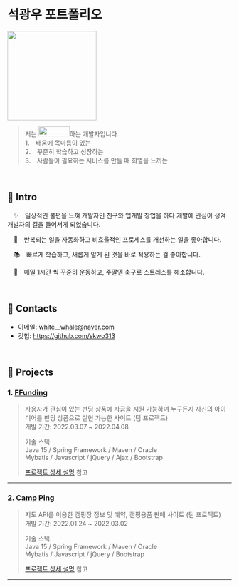 # 석광우 포트폴리오
<img src="https://user-images.githubusercontent.com/84454039/168817824-fec37c9a-da76-40b3-b85f-04af4a24c461.jpg" width="200" height="200">

>저는 <img src="https://user-images.githubusercontent.com/84454039/168814029-eaa2d7e7-c0a4-4208-88e0-ad0848c9178a.png" width="70" height="22">하는 개발자입니다.  
>1. 배움에 목마름이 있는  
>2. 꾸준히 학습하고 성장하는  
>3. 사람들이 필요하는 서비스를 만들 때 희열을 느끼는

<br>

## :pushpin: Intro
 ✨ 일상적인 불편을 느껴 개발자인 친구와 앱개발 창업을 하다 개발에 관심이 생겨 개발자의 길을 들어서게 되었습니다.
 
 🚀 반복되는 일을 자동화하고 비효율적인 프로세스를 개선하는 일을 좋아합니다.
 
 📚 빠르게 학습하고, 새롭게 알게 된 것을 바로 적용하는 걸 좋아합니다.
 
 💪 매일 1시간 씩 꾸준히 운동하고, 주말엔 축구로 스트레스를 해소합니다.
 


</br>

## :pushpin: Contacts
- 이메일: white__whale@naver.com
- 깃헙: https://github.com/skwo313

</br>

## :pushpin: Projects
### 1. [FFunding](bit.ly/3wIOmAp)
>사용자가 관심이 있는 펀딩 상품에 자금을 지원 가능하며
누구든지 자신의 아이디어를 펀딩 상품으로 실현 가능한 사이트 (팀 프로젝트)  
>개발 기간: 2022.03.07 ~ 2022.04.08  
>  
>기술 스택:  
>Java 15 / Spring Framework / Maven / Oracle </br>
>Mybatis / Javascript / jQuery / Ajax / Bootstrap
>  
>[프로젝트 상세 설명](bit.ly/3PE3Ywu) 참고

---

### 2. [Camp Ping](https://bit.ly/3G8i98z)
>지도 API를 이용한 캠핑장 정보 및 예약, 캠핑용품 판매 사이트 (팀 프로젝트)  
>개발 기간: 2022.01.24 ~ 2022.03.02  
>  
>기술 스택:  
>Java 15 / Spring Framework / Maven / Oracle </br>
>Mybatis / Javascript / jQuery / Bootstrap
>  
>[프로젝트 상세 설명](https://bit.ly/3LEMcps) 참고

---

